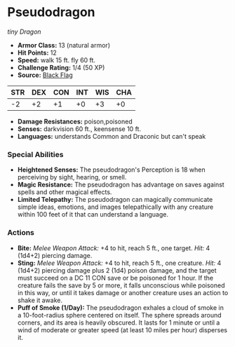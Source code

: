 # Pseudodragon

*tiny* *Dragon*

- **Armor Class:** 13 (natural armor)
- **Hit Points:** 12 
- **Speed:** walk 15 ft. fly 60 ft.
- **Challenge Rating:** 1/4 (50 XP)
- **Source:** [Black Flag](https://koboldpress.com/kpstore/product/tovrpg-pg-mv/)

| STR | DEX | CON | INT | WIS | CHA |
| --- | --- | --- | --- | --- | --- |
| -2 | +2 | +1 | +0 | +3 | +0 |

- **Damage Resistances:** poison,poisoned
- **Senses:** darkvision 60 ft., keensense 10 ft.
- **Languages:** understands Common and Draconic but can't speak

### Special Abilities

- **Heightened Senses:** The pseudodragon's Perception is 18 when perceiving by sight, hearing, or smell.
- **Magic Resistance:** The pseudodragon has advantage on saves against spells and other magical effects.
- **Limited Telepathy:** The pseudodragon can magically communicate simple ideas, emotions, and images telepathically with any creature within 100 feet of it that can understand a language.

### Actions

- **Bite:** _Melee Weapon Attack:_ +4 to hit, reach 5 ft., one target. _Hit:_ 4 (1d4+2) piercing damage.
- **Sting:** _Melee Weapon Attack:_ +4 to hit, reach 5 ft., one creature. _Hit:_ 4 (1d4+2) piercing damage plus 2 (1d4) poison damage, and the target must succeed on a DC 11 CON save or be poisoned for 1 hour. If the creature fails the save by 5 or more, it falls unconscious while poisoned in this way, or until it takes damage or another creature uses an action to shake it awake.
- **Puff of Smoke (1/Day):** The pseudodragon exhales a cloud of smoke in a 10-foot-radius sphere centered on itself. The sphere spreads around corners, and its area is heavily obscured. It lasts for 1 minute or until a wind of moderate or greater speed (at least 10 miles per hour) disperses it.
